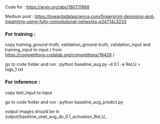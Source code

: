 Code for : https://arxiv.org/abs/1807.11888


Medium post : https://towardsdatascience.com/fingerprint-denoising-and-inpainting-using-fully-convolutional-networks-e24714c3233

### For training :
copy training_ground-truth, validation_ground-truth, validation_input and training_input to input ( from https://competitions.codalab.org/competitions/18426 )

go to code folder and run : python baseline_aug.py -d 0.1 -a ReLU > logs_1.txt

### For inference :
copy test_input to input

go to code folder and run : python baseline_aug_predict.py

output images should be in output/baseline_unet_aug_do_0.1_activation_ReLU_
